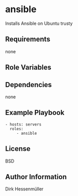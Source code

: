 ansible
=========

Installs Ansible on Ubuntu trusty

Requirements
------------
none

Role Variables
--------------


Dependencies
------------
none

Example Playbook
----------------


    - hosts: servers
      roles:
         - ansible

License
-------

BSD

Author Information
------------------
Dirk Hessenmüller

